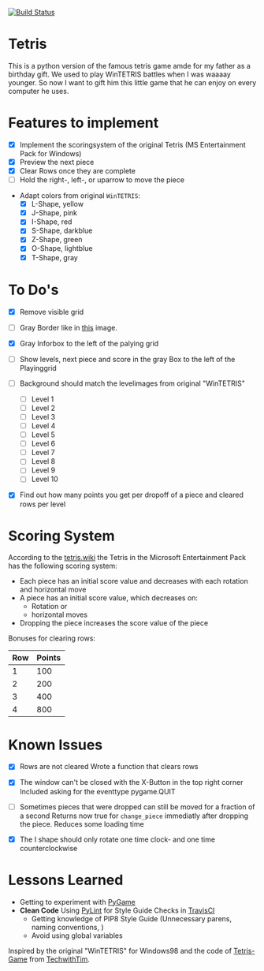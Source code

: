 [![Build Status](https://travis-ci.com/zwoefler/Tetris-Python-Game.svg?branch=master)](https://travis-ci.com/zwoefler/Tetris-Python-Game)

# Tetris
This is a python version of the famous tetris game amde for my father as a birthday gift. We used to play WinTETRIS battles when I was waaaay younger. So now I want to gift him this little game that he can enjoy on every computer he uses.

# Features to implement
- [X] Implement the scoringsystem of the original Tetris (MS Entertainment Pack for Windows)
- [X] Preview the next piece
- [X] Clear Rows once they are complete
- [ ] Hold the right-, left-, or uparrow to move the piece
- Adapt colors from original `WinTETRIS`:
    - [X] L-Shape, yellow
    - [x] J-Shape, pink
    - [x] I-Shape, red
    - [x] S-Shape, darkblue
    - [x] Z-Shape, green
    - [x] O-Shape, lightblue
    - [x] T-Shape, gray

# To Do's
- [X] Remove visible grid
- [ ] Gray Border like in [this](https://classicreload.com/sites/default/files/tetris-for-windows.png) image.
- [X] Gray Inforbox to the left of the palying grid
- [ ] Show levels, next piece and score in the gray Box to the left of the Playinggrid
- [ ] Background should match the levelimages from original "WinTETRIS"
    - [ ] Level 1
    - [ ] Level 2
    - [ ] Level 3
    - [ ] Level 4
    - [ ] Level 5
    - [ ] Level 6
    - [ ] Level 7
    - [ ] Level 8
    - [ ] Level 9
    - [ ] Level 10
- [X] Find out how many points you get per dropoff of a piece and cleared rows per level


# Scoring System
According to the [tetris.wiki](https://tetris.wiki/Tetris_(Microsoft_Entertainment_Pack_for_Windows)) the Tetris in the Microsoft Entertainment Pack has the following scoring system:

- Each piece has an initial score value and decreases with each rotation and horizontal move
- A piece has an initial score value, which decreases on:
    - Rotation or
    - horizontal moves
- Dropping the piece increases the score value of the piece

Bonuses for clearing rows:

|Row|Points|
|---|------|
| 1 | 100  |
| 2 | 200  |
| 3 | 400  |
| 4 | 800  |



# Known Issues
- [X] Rows are not cleared
Wrote a function that clears rows

- [X] The window can't be closed with the X-Button in the top right corner
Included asking for the eventtype pygame.QUIT

- [ ] Sometimes pieces that were dropped can still be moved for a fraction of a second
Returns now true for `change_piece` immediatly after dropping the piece. Reduces some loading time

- [X] The I shape should only rotate one time clock- and one time counterclockwise


# Lessons Learned
- Getting to experiment with [PyGame](https://www.pygame.org/news)
- **Clean Code** Using [PyLint](https://www.pylint.org/) for Style Guide Checks in [TravisCI](https://travis-ci.com/)
    - Getting knowledge of PIP8 Style Guide (Unnecessary parens, naming conventions, )
    - Avoid using global variables



Inspired by the original "WinTETRIS" for Windows98 and the code of [Tetris-Game](https://github.com/techwithtim/Tetris-Game) from [TechwithTim](https://github.com/techwithtim).


